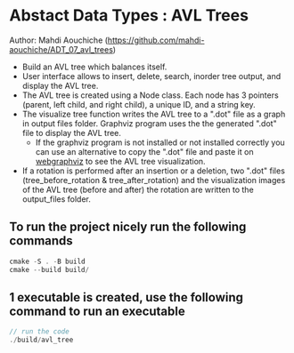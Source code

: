 # Abstact Data Types : AVL Trees

Author: Mahdi Aouchiche (<https://github.com/mahdi-aouchiche/ADT_07_avl_trees>)

* Build an AVL tree which balances itself.
* User interface allows to insert, delete, search, inorder tree output, and display the AVL tree.
* The AVL tree is created using a Node class. Each node has 3 pointers (parent, left child, and right child), a unique ID, and a string key.
* The visualize tree function writes the AVL tree to a ".dot" file as a graph in output files folder. Graphviz program uses the the generated ".dot" file to display the AVL tree.
  * If the graphviz program is not installed or not installed correctly you can use an alternative to copy the ".dot" file and paste it on [webgraphviz][graphviz] to see the AVL tree visualization.
* If a rotation is performed after an insertion or a deletion, two ".dot" files (tree_before_rotation & tree_after_rotation) and the visualization images of the AVL tree (before and after) the rotation are written to the output_files folder.

## To run the project nicely run the following commands

```c++
cmake -S . -B build
cmake --build build/ 
```

## 1 executable is created, use the following command to run an executable

```c++
// run the code
./build/avl_tree
```

[graphviz]: http://www.webgraphviz.com/
